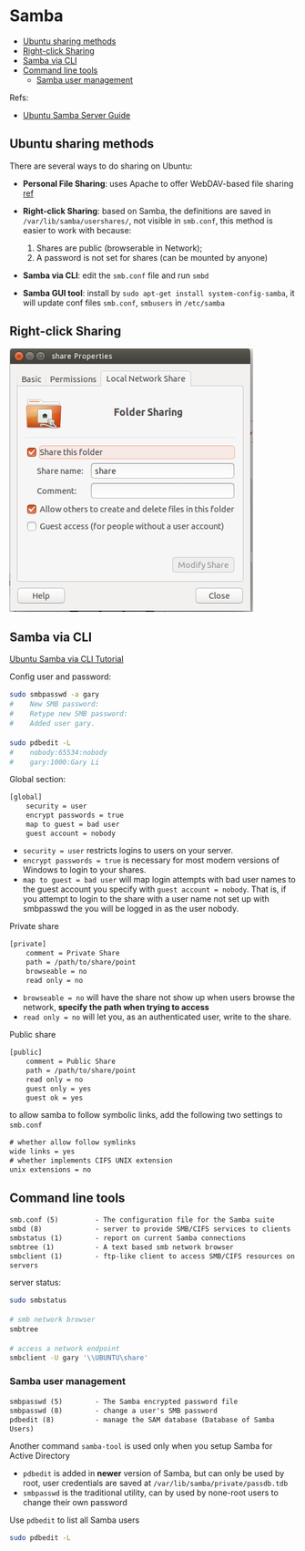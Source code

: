 Samba
==========

- [Ubuntu sharing methods](#ubuntu-sharing-methods)
- [Right-click Sharing](#right-click-sharing)
- [Samba via CLI](#samba-via-cli)
- [Command line tools](#command-line-tools)
    - [Samba user management](#samba-user-management)

Refs:
* [Ubuntu Samba Server Guide][ubuntu-samba-server-guide]


## Ubuntu sharing methods

There are several ways to do sharing on Ubuntu:

- **Personal File Sharing**: uses Apache to offer WebDAV-based file sharing [ref][howtogeek]

- **Right-click Sharing**: based on Samba, the definitions are saved in `/var/lib/samba/usershares/`, not visible in `smb.conf`, this method is easier to work with because:
    1. Shares are public (browserable in Network);
    2. A password is not set for shares (can be mounted by anyone)

- **Samba via CLI**: edit the `smb.conf` file and run `smbd`

- **Samba GUI tool**: install by `sudo apt-get install system-config-samba`, it will update conf files `smb.conf`, `smbusers` in `/etc/samba`


## Right-click Sharing

![Object](images/samba_share-folder.png)


## Samba via CLI

[Ubuntu Samba via CLI Tutorial][samba-via-cli]

Config user and password:

```sh
sudo smbpasswd -a gary
#    New SMB password:
#    Retype new SMB password:
#    Added user gary.

sudo pdbedit -L
#    nobody:65534:nobody
#    gary:1000:Gary Li
```

Global section:

```
[global]
    security = user
    encrypt passwords = true
    map to guest = bad user
    guest account = nobody
```

- `security = user` restricts logins to users on your server.
- `encrypt passwords = true` is necessary for most modern versions of Windows to login to your shares.
- `map to guest = bad user` will map login attempts with bad user names to the guest account you specify with `guest account = nobody`. That is, if you attempt to login to the share with a user name not set up with smbpasswd the you will be logged in as the user nobody.

Private share

```
[private]
    comment = Private Share
    path = /path/to/share/point
    browseable = no
    read only = no
```

- `browseable = no` will have the share not show up when users browse the network, **specify the path when trying to access**
- `read only = no` will let you, as an authenticated user, write to the share.

Public share

```
[public]
    comment = Public Share
    path = /path/to/share/point
    read only = no
    guest only = yes
    guest ok = yes
```

to allow samba to follow symbolic links, add the following two settings to `smb.conf`

```
# whether allow follow symlinks
wide links = yes
# whether implements CIFS UNIX extension
unix extensions = no
```


## Command line tools

```
smb.conf (5)         - The configuration file for the Samba suite
smbd (8)             - server to provide SMB/CIFS services to clients
smbstatus (1)        - report on current Samba connections
smbtree (1)          - A text based smb network browser
smbclient (1)        - ftp-like client to access SMB/CIFS resources on servers
```

server status:

```sh
sudo smbstatus

# smb network browser
smbtree

# access a network endpoint
smbclient -U gary '\\UBUNTU\share'
```

### Samba user management

```
smbpasswd (5)        - The Samba encrypted password file
smbpasswd (8)        - change a user's SMB password
pdbedit (8)          - manage the SAM database (Database of Samba Users)
```

Another command `samba-tool` is used only when you setup Samba for Active Directory

- `pdbedit` is added in **newer** version of Samba, but can only be used by root, user credentials are saved at `/var/lib/samba/private/passdb.tdb`
- `smbpasswd` is the traditional utility, can by used by none-root users to change their own password

Use `pdbedit` to list all Samba users

```sh
sudo pdbedit -L
```


[ubuntu-samba-server-guide]: https://help.ubuntu.com/community/Samba/SambaServerGuide
[howtogeek]: http://www.howtogeek.com/116309/use-ubuntus-public-folder-to-easily-share-files-between-computers/
[samba-via-cli]: https://help.ubuntu.com/community/How%20to%20Create%20a%20Network%20Share%20Via%20Samba%20Via%20CLI%20%28Command-line%20interface/Linux%20Terminal%29%20-%20Uncomplicated,%20Simple%20and%20Brief%20Way!
